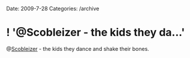 Date: 2009-7-28
Categories: /archive

# ! '@Scobleizer - the kids they da...'

@<a href="http://twitter.com/Scobleizer">Scobleizer</a> - the kids they dance and shake their bones.
